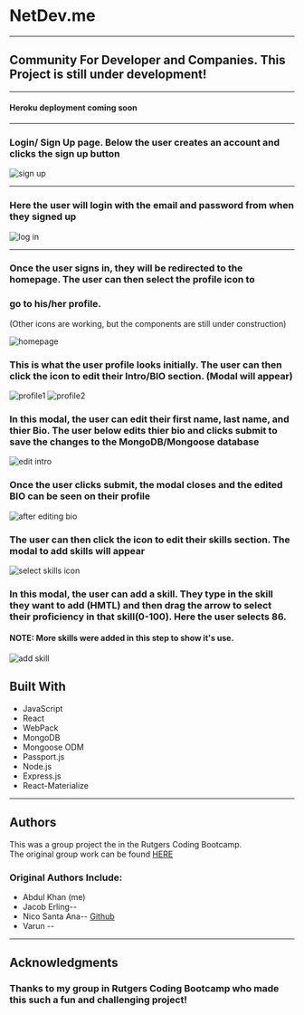 # NetDev.me
-------------------------------------
## Community For Developer and Companies. This Project is still under development!
-------------------------------------
#### Heroku deployment coming soon

-----------------------------------------------------------------------------
### Login/ Sign Up page. Below the user creates an account and clicks the sign up button

![sign up](./public/assets/github_img/login-signup.PNG)

-----------------------------------------------------------------------------
### Here the user will login with the email and password from when they signed up

![log in](./public/assets/github_img/sign-in.PNG)


-----------------------------------------------------------------------------
### Once the user signs in, they will be redirected to the homepage. The user can then select the profile icon to
### go to his/her profile.

(Other icons are working, but the components are still under construction)

![homepage](./public/assets/github_img/homepage.PNG)

### This is what the user profile looks initially. The user can then click the icon to edit their Intro/BIO section. (Modal will appear)

![profile1](./public/assets/github_img/profile1.PNG)
![profile2](./public/assets/github_img/profile2.PNG)

### In this modal, the user can edit their first name, last name, and thier Bio. The user below edits thier bio and clicks submit to save the changes to the MongoDB/Mongoose database

![edit intro](./public/assets/github_img/edit-intro.PNG)

### Once the user clicks submit, the modal closes and the edited BIO can be seen on their profile

![after editing bio](./public/assets/github_img/after-edit-bio.PNG)

### The user can then click the icon to edit their skills section. The modal to add skills will appear

![select skills icon](./public/assets/github_img/select-skills.png)

### In this modal, the user can add a skill. They type in the skill they want to add (HMTL) and then drag the arrow to select their proficiency in that skill(0-100). Here the user selects 86. 
#### NOTE: More skills were added in this step to show it's use. 

![add skill](./public/assets/github_img/add-new-skill.png)

## Built With

* JavaScript
* React 
* WebPack
* MongoDB
* Mongoose ODM
* Passport.js
* Node.js
* Express.js
* React-Materialize

-----------------------------------

## Authors

This was a group project the in the Rutgers Coding Bootcamp.  
The original group work can be found [HERE](https://github.com/Neex0202/FinalProject)

### Original Authors Include:

* Abdul Khan (me)
* Jacob Erling-- 
* Nico Santa Ana-- [Github](https://github.com/Neex0202)
* Varun --

------------------------------
## Acknowledgments

### Thanks to my group in Rutgers Coding Bootcamp who made this such a fun and challenging project! 